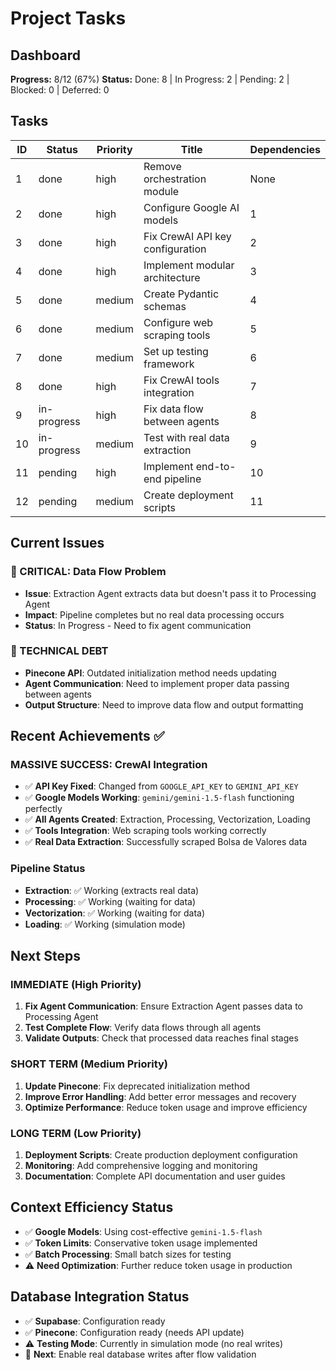 # Project Tasks

## Dashboard
**Progress:** 8/12 (67%)
**Status:** Done: 8 | In Progress: 2 | Pending: 2 | Blocked: 0 | Deferred: 0

## Tasks

| ID | Status | Priority | Title | Dependencies |
|----|--------|----------|-------|--------------|
| 1 | done | high | Remove orchestration module | None |
| 2 | done | high | Configure Google AI models | 1 |
| 3 | done | high | Fix CrewAI API key configuration | 2 |
| 4 | done | high | Implement modular architecture | 3 |
| 5 | done | medium | Create Pydantic schemas | 4 |
| 6 | done | medium | Configure web scraping tools | 5 |
| 7 | done | medium | Set up testing framework | 6 |
| 8 | done | high | Fix CrewAI tools integration | 7 |
| 9 | in-progress | high | Fix data flow between agents | 8 |
| 10 | in-progress | medium | Test with real data extraction | 9 |
| 11 | pending | high | Implement end-to-end pipeline | 10 |
| 12 | pending | medium | Create deployment scripts | 11 |

## Current Issues

### 🚨 CRITICAL: Data Flow Problem
- **Issue**: Extraction Agent extracts data but doesn't pass it to Processing Agent
- **Impact**: Pipeline completes but no real data processing occurs
- **Status**: In Progress - Need to fix agent communication

### 🔧 TECHNICAL DEBT
- **Pinecone API**: Outdated initialization method needs updating
- **Agent Communication**: Need to implement proper data passing between agents
- **Output Structure**: Need to improve data flow and output formatting

## Recent Achievements ✅

### **MASSIVE SUCCESS: CrewAI Integration**
- ✅ **API Key Fixed**: Changed from `GOOGLE_API_KEY` to `GEMINI_API_KEY`
- ✅ **Google Models Working**: `gemini/gemini-1.5-flash` functioning perfectly
- ✅ **All Agents Created**: Extraction, Processing, Vectorization, Loading
- ✅ **Tools Integration**: Web scraping tools working correctly
- ✅ **Real Data Extraction**: Successfully scraped Bolsa de Valores data

### **Pipeline Status**
- **Extraction**: ✅ Working (extracts real data)
- **Processing**: ✅ Working (waiting for data)
- **Vectorization**: ✅ Working (waiting for data)
- **Loading**: ✅ Working (simulation mode)

## Next Steps

### **IMMEDIATE (High Priority)**
1. **Fix Agent Communication**: Ensure Extraction Agent passes data to Processing Agent
2. **Test Complete Flow**: Verify data flows through all agents
3. **Validate Outputs**: Check that processed data reaches final stages

### **SHORT TERM (Medium Priority)**
1. **Update Pinecone**: Fix deprecated initialization method
2. **Improve Error Handling**: Add better error messages and recovery
3. **Optimize Performance**: Reduce token usage and improve efficiency

### **LONG TERM (Low Priority)**
1. **Deployment Scripts**: Create production deployment configuration
2. **Monitoring**: Add comprehensive logging and monitoring
3. **Documentation**: Complete API documentation and user guides

## Context Efficiency Status
- ✅ **Google Models**: Using cost-effective `gemini-1.5-flash`
- ✅ **Token Limits**: Conservative token usage implemented
- ✅ **Batch Processing**: Small batch sizes for testing
- ⚠️ **Need Optimization**: Further reduce token usage in production

## Database Integration Status
- ✅ **Supabase**: Configuration ready
- ✅ **Pinecone**: Configuration ready (needs API update)
- ⚠️ **Testing Mode**: Currently in simulation mode (no real writes)
- 🔄 **Next**: Enable real database writes after flow validation 
